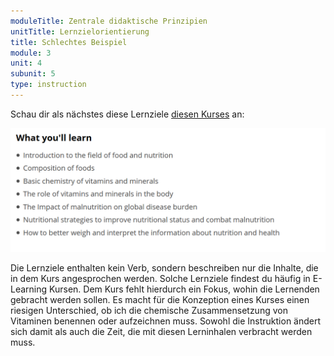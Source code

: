 ```yaml
---
moduleTitle: Zentrale didaktische Prinzipien
unitTitle: Lernzielorientierung
title: Schlechtes Beispiel
module: 3
unit: 4
subunit: 5
type: instruction
---
```


Schau dir als nächstes diese Lernziele [diesen Kurses](https://www.edx.org/course/nutrition-and-health-micronutrients-and-malnutrition-0) an:

![](./bad.PNG)

Die Lernziele enthalten kein Verb, sondern beschreiben nur die Inhalte, die in dem Kurs angesprochen werden. Solche Lernziele findest du häufig in E-Learning Kursen. Dem Kurs fehlt hierdurch ein Fokus, wohin die Lernenden gebracht werden sollen. Es macht für die Konzeption eines Kurses einen riesigen Unterschied, ob ich die chemische Zusammensetzung von Vitaminen benennen oder aufzeichnen muss. Sowohl die Instruktion ändert sich damit als auch die Zeit, die mit diesen Lerninhalen verbracht werden muss. 